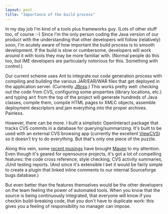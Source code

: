 ```yaml
---
layout: post
title: "Importance of the build process"
---
```




In my day job I'm kind of a tools plus frameworks guy. (Lots of other stuff too, of course :-) Since I'm the only person coding the Java version of our product with the understanding that other developers will follow (relatively) soon, I'm acutely aware of how important the build process is to smooth development. If the build is slow or cumbersome, developers will work around it with tools they may be more familiar with. (Normal people do this too, but IME developers are particularly notorious for this. Something with control.)

<p>Our current scheme uses Ant to integrate our code generation process with compiling and building the various JAR/EAR/WAR files that get deployed in the application server. (Currently <a href="http://www.jboss.org/">JBoss</a>.) This works pretty well: checking out the code from CVS, configuring some properties (library locations, etc.) and typing <tt>ant</tt> from the top of the project will generate hundreds of Java classes, compile them, compile HTML pages to XMLC objects, assemble deployment descriptors and jam everything into the proper archives. Painless.</p>

<p>However, there can be more. I built a simplistic OpenInteract package that tracks CVS commits in a database for querying/summarizing. It's built to be used with an external CVS browsing app (currently the excellent <a href="http://viewcvs.sourceforge.net/">ViewCVS</a>) so it doesn't try to do everything. But that's only one piece of the puzzle.</p>

<p>Along this vein, some <a href="http://radio.weblogs.com/0107789/2002/09/16.html">recent musings</a> have brought <a href="http://jakarta.apache.org/turbine/maven/">Maven</a> to my attention. Even though it's geared for opensource projects, it's got a lot of compelling features: the code cross reference, style checking, CVS activity summaries, JUnit testing reports. (And since it's extensible I bet it would be fairly simple to create a plugin that linked inline comments to our internal Sourceforge bugs database.)</p>

<p>But even better than the features themselves would be the other developers on the team feeling the power of automated tools. When you know that the source is being continuously integrated, that everyone will know if you checkin build-breaking code, that you don't have to duplicate work: this gives you a feeling of responsibility no manager can impose.</p>


